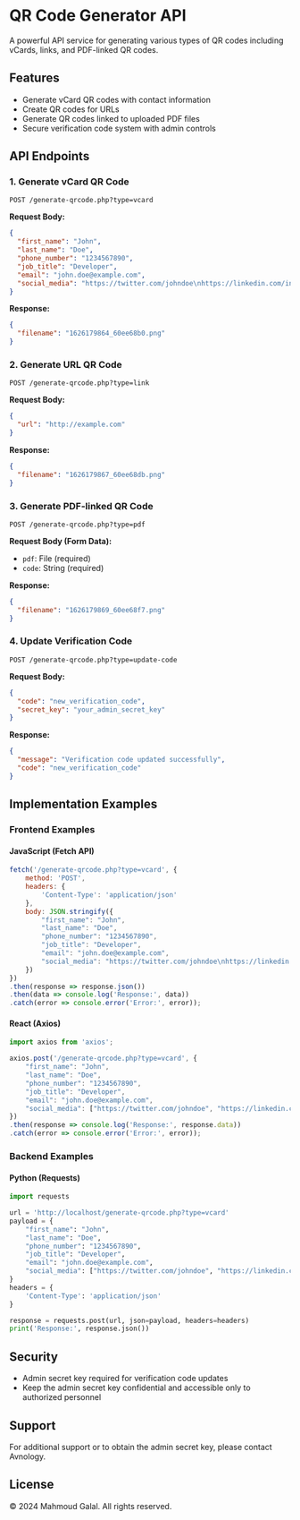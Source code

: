 # QR Code Generator API

A powerful API service for generating various types of QR codes including vCards, links, and PDF-linked QR codes.

## Features

- Generate vCard QR codes with contact information
- Create QR codes for URLs
- Generate QR codes linked to uploaded PDF files
- Secure verification code system with admin controls

## API Endpoints

### 1. Generate vCard QR Code

```http
POST /generate-qrcode.php?type=vcard
```

**Request Body:**
```json
{
  "first_name": "John",
  "last_name": "Doe",
  "phone_number": "1234567890",
  "job_title": "Developer",
  "email": "john.doe@example.com",
  "social_media": "https://twitter.com/johndoe\nhttps://linkedin.com/in/johndoe"
}
```

**Response:**
```json
{
  "filename": "1626179864_60ee68b0.png"
}
```

### 2. Generate URL QR Code

```http
POST /generate-qrcode.php?type=link
```

**Request Body:**
```json
{
  "url": "http://example.com"
}
```

**Response:**
```json
{
  "filename": "1626179867_60ee68db.png"
}
```

### 3. Generate PDF-linked QR Code

```http
POST /generate-qrcode.php?type=pdf
```

**Request Body (Form Data):**
- `pdf`: File (required)
- `code`: String (required)

**Response:**
```json
{
  "filename": "1626179869_60ee68f7.png"
}
```

### 4. Update Verification Code

```http
POST /generate-qrcode.php?type=update-code
```

**Request Body:**
```json
{
  "code": "new_verification_code",
  "secret_key": "your_admin_secret_key"
}
```

**Response:**
```json
{
  "message": "Verification code updated successfully",
  "code": "new_verification_code"
}
```

## Implementation Examples

### Frontend Examples

#### JavaScript (Fetch API)
```javascript
fetch('/generate-qrcode.php?type=vcard', {
    method: 'POST',
    headers: {
        'Content-Type': 'application/json'
    },
    body: JSON.stringify({
        "first_name": "John",
        "last_name": "Doe",
        "phone_number": "1234567890",
        "job_title": "Developer",
        "email": "john.doe@example.com",
        "social_media": "https://twitter.com/johndoe\nhttps://linkedin.com/in/johndoe"
    })
})
.then(response => response.json())
.then(data => console.log('Response:', data))
.catch(error => console.error('Error:', error));
```

#### React (Axios)
```javascript
import axios from 'axios';

axios.post('/generate-qrcode.php?type=vcard', {
    "first_name": "John",
    "last_name": "Doe",
    "phone_number": "1234567890",
    "job_title": "Developer",
    "email": "john.doe@example.com",
    "social_media": ["https://twitter.com/johndoe", "https://linkedin.com/in/johndoe"]
})
.then(response => console.log('Response:', response.data))
.catch(error => console.error('Error:', error));
```

### Backend Examples

#### Python (Requests)
```python
import requests

url = 'http://localhost/generate-qrcode.php?type=vcard'
payload = {
    "first_name": "John",
    "last_name": "Doe",
    "phone_number": "1234567890",
    "job_title": "Developer",
    "email": "john.doe@example.com",
    "social_media": ["https://twitter.com/johndoe", "https://linkedin.com/in/johndoe"]
}
headers = {
    'Content-Type': 'application/json'
}

response = requests.post(url, json=payload, headers=headers)
print('Response:', response.json())
```

## Security

- Admin secret key required for verification code updates
- Keep the admin secret key confidential and accessible only to authorized personnel

## Support

For additional support or to obtain the admin secret key, please contact Avnology.

## License

© 2024 Mahmoud Galal. All rights reserved.
